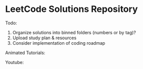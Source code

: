 # LeetCode Solutions Repository

Todo:
1. Organize solutions into binned folders (numbers or by tag)?
2. Upload study plan & resources
3. Consider implementation of coding roadmap

Animated Tutorials:

Youtube:
